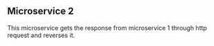 <h2><b>Microservice 2</b></h2>

This microservice gets the response from microservice 1 through http request and reverses it.
